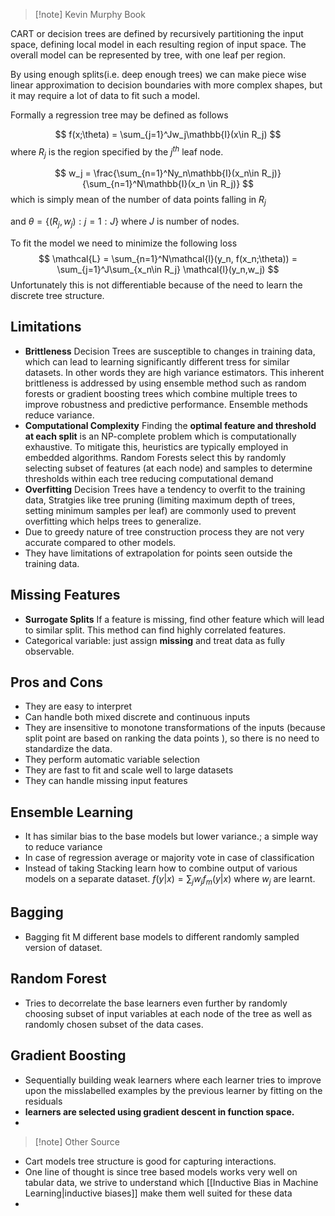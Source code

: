>[!note] Kevin Murphy Book

CART or decision trees are defined by recursively partitioning the input space, defining local model in each resulting region of input space. The overall model can be represented by tree, with one leaf per region.

By using enough splits(i.e. deep enough trees) we can make piece wise linear approximation to decision boundaries with more complex shapes, but it may require a lot of data to fit such a model.

Formally a regression tree may be defined as follows

$$
f(x;\theta) = \sum_{j=1}^Jw_j\mathbb{I}(x\in R_j)
$$
where $R_j$ is the region specified by the $j^{th}$ leaf node.

$$
w_j = \frac{\sum_{n=1}^Ny_n\mathbb{I}(x_n\in R_j)}{\sum_{n=1}^N\mathbb{I}(x_n \in R_j)}
$$
which is simply mean of the number of data points falling in $R_j$
 
 and 
 $\theta = \{(R_j,w_j):j = 1:J\}$ where $J$ is number of nodes.

To fit the model we need to minimize the following loss
$$
\mathcal{L} = \sum_{n=1}^N\mathcal{l}(y_n, f(x_n;\theta)) = \sum_{j=1}^J\sum_{x_n\in R_j} \mathcal{l}(y_n,w_j)
$$
Unfortunately this is not differentiable because of the need to learn the discrete tree structure.

## Limitations

- **Brittleness** Decision Trees are susceptible to changes in training data, which can lead to learning significantly different tress for similar datasets. In other words they are high variance estimators. This inherent  brittleness is addressed by using ensemble method such as random forests or gradient boosting trees which combine multiple trees to improve robustness and predictive performance. Ensemble methods reduce variance.
- **Computational Complexity** Finding the **optimal feature and threshold at each split** is an NP-complete problem which is computationally exhaustive. To mitigate this, heuristics are typically employed in embedded algorithms. Random Forests select this by randomly selecting subset of features (at each node) and samples to determine thresholds within each tree reducing computational demand
- **Overfitting** Decision Trees have a tendency to overfit to the training data, Stratgies like tree pruning (limiting maximum depth of trees, setting minimum samples per leaf) are commonly used to prevent overfitting which helps trees to generalize.
- Due to greedy nature of tree construction process they are not very accurate compared to other models.
- They have limitations of extrapolation for points seen outside the training data.

## Missing Features

- **Surrogate Splits** If a feature is missing, find other feature which will lead to similar split. This method can find highly correlated features.
- Categorical variable: just assign **missing** and treat data as fully observable.

## Pros and Cons

- They are easy to interpret
- Can handle both mixed discrete and continuous inputs
- They are insensitive to monotone transformations of the inputs (because split point are based on ranking the data points ), so there is no need to standardize the data.
- They perform automatic variable selection
- They are fast to fit and scale well to large datasets
- They can handle missing input features

## Ensemble Learning

- It has similar bias to the base models but lower variance.; a simple way to reduce variance
- In case of regression average or majority vote in case of classification
- Instead of taking Stacking learn how to combine output of various models on a separate dataset. $f(y|x) = \sum_jw_jf_m(y|x)$ where $w_j$ are learnt.
## Bagging

- Bagging fit M different base models to different randomly sampled version of dataset.

## Random Forest

- Tries to decorrelate the base learners even further by randomly choosing subset of input variables at each node of the tree as well as randomly chosen subset of the data cases.

## Gradient Boosting
 
- Sequentially building weak learners where each learner tries to improve upon the misslabelled examples by the previous learner by fitting on the residuals
- **learners are selected using gradient descent in function space.**
- 
 

>[!note] Other Source


- Cart models tree structure is good for capturing interactions.
- One line of thought is since tree based models works very well on tabular data, we strive to understand which [[Inductive Bias in Machine Learning|inductive biases]] make them well suited for these data
- 
